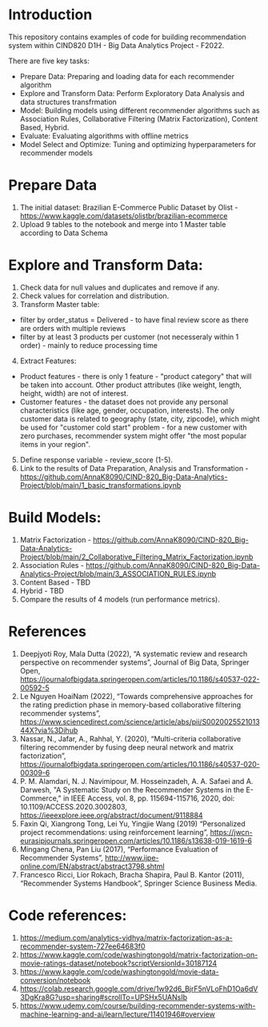 
# Introduction

This repository contains examples of code for building recommendation system within CIND820 D1H - Big Data Analytics Project - F2022. 

There are five key tasks:
* Prepare Data: Preparing and loading data for each recommender algorithm
* Explore and Transform Data: Perform Exploratory Data Analysis and data structures transfrmation
* Model: Building models using different recommender algorithms such as Association Rules, Collaborative Filtering (Matrix Factorization), Content Based, Hybrid.
* Evaluate: Evaluating algorithms with offline metrics
* Model Select and Optimize: Tuning and optimizing hyperparameters for recommender models


# Prepare Data 
1. The initial dataset: Brazilian E-Commerce Public Dataset by Olist - https://www.kaggle.com/datasets/olistbr/brazilian-ecommerce
2. Upload 9 tables to the notebook and merge into 1 Master table according to Data Schema

# Explore and Transform Data: 
1. Check data for null values and duplicates and remove if any.
2. Check values for correlation and distribution. 
3. Transform Master table: 
 * filter by order_status = Delivered - to have final review score as there are orders with multiple reviews
 * filter by at least 3 products per customer (not necesseraly within 1 order)  - mainly to reduce processing time 
 4. Extract Features: 
 * Product features - there is only 1 feature - "product category" that will be taken into account. Other product attributes (like weight, length, height, width) are not of interest. 
 * Customer features - the dataset does not provide any personal characteristics (like age, gender, occupation, interests). The only customer data is related to geography (state, city, zipcode), which might be used for "customer cold start" problem - for a new customer with zero purchases, recommender system might offer "the most popular items in your region". 
 5. Define response variable - review_score (1-5). 
 6. Link to the results of Data Preparation, Analysis and Transformation - https://github.com/AnnaK8090/CIND-820_Big-Data-Analytics-Project/blob/main/1_basic_transformations.ipynb

# Build Models: 
1. Matrix Factorization - https://github.com/AnnaK8090/CIND-820_Big-Data-Analytics-Project/blob/main/2_Collaborative_Filtering_Matrix_Factorization.ipynb
2. Association Rules - https://github.com/AnnaK8090/CIND-820_Big-Data-Analytics-Project/blob/main/3_ASSOCIATION_RULES.ipynb
3. Content Based - TBD
4. Hybrid - TBD
5. Compare the results of 4 models (run performance metrics). 



# References

1.	Deepjyoti Roy, Mala Dutta (2022), “A systematic review and research perspective on recommender systems”, Journal of Big Data, Springer Open, https://journalofbigdata.springeropen.com/articles/10.1186/s40537-022-00592-5 
2.	Le Nguyen HoaiNam (2022), “Towards comprehensive approaches for the rating prediction phase in memory-based collaborative filtering recommender systems”, https://www.sciencedirect.com/science/article/abs/pii/S002002552101344X?via%3Dihub
3.	Nassar, N., Jafar, A., Rahhal, Y. (2020), “Multi-criteria collaborative filtering recommender by fusing deep neural network and matrix factorization”, https://journalofbigdata.springeropen.com/articles/10.1186/s40537-020-00309-6 
4.	P. M. Alamdari, N. J. Navimipour, M. Hosseinzadeh, A. A. Safaei and A. Darwesh, "A Systematic Study on the Recommender Systems in the E-Commerce," in IEEE Access, vol. 8, pp. 115694-115716, 2020, doi: 10.1109/ACCESS.2020.3002803, https://ieeexplore.ieee.org/abstract/document/9118884 
5.	Faxin Qi, Xiangrong Tong, Lei Yu, Yingjie Wang (2019) “Personalized project recommendations: using reinforcement learning”, https://jwcn-eurasipjournals.springeropen.com/articles/10.1186/s13638-019-1619-6 
6.	Mingang Chena, Pan Liu (2017), “Performance Evaluation of Recommender Systems”, http://www.ijpe-online.com/EN/abstract/abstract3798.shtml
7.	Francesco Ricci, Lior Rokach, Bracha Shapira, Paul B. Kantor (2011), “Recommender Systems Handbook”, Springer Science Business Media.

# Code references:
1. https://medium.com/analytics-vidhya/matrix-factorization-as-a-recommender-system-727ee64683f0
2. https://www.kaggle.com/code/washingtongold/matrix-factorization-on-movie-ratings-dataset/notebook?scriptVersionId=30187124
3. https://www.kaggle.com/code/washingtongold/movie-data-conversion/notebook
4. https://colab.research.google.com/drive/1w92d6_BjrF5nVLoFhD1Oa6dV3DgKra8G?usp=sharing#scrollTo=UPSHx5UANsIb
5. https://www.udemy.com/course/building-recommender-systems-with-machine-learning-and-ai/learn/lecture/11401946#overview
